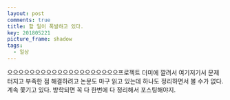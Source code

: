 ```yaml
---
layout: post
comments: true
title: 할 일이 폭발하고 있다.
key: 201805221
picture_frame: shadow
tags:
  - 일상
---
```


으으으으으으으으으으으으으으으으으으으으<!--more-->프로젝트 더미에
깔려서 여기저기서 문제 터지고 부족한 점 해결하려고 논문도 마구 읽고 있는데 하나도 정리하면서 볼 수가 없다.
계속 쫓기고 있다. 방학되면 꼭 다 한번에 다 정리해서 포스팅해야지.
